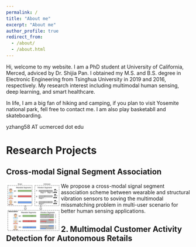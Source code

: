 ```yaml
---
permalink: /
title: "About me"
excerpt: "About me"
author_profile: true
redirect_from: 
  - /about/
  - /about.html
---
```


Hi, welcome to my website. I am a PhD student at University of California, Merced, adviced by Dr. Shijia Pan. I obtained my M.S. and B.S. degree in Electronic Engineering from Tsinghua University in 2019 and 2016, respectively. My research interest including multimodal human sensing, deep learning, and smart healthcare. 

In life, I am a big fan of hiking and camping, if you plan to visit Yosemite national park, fell free to contact me. I am also play basketabll and skateboarding.

yzhang58 AT ucmerced dot edu

# Research Projects

## Cross-modal Signal Segment Association

<div > 
<img align="left" width="150" height="132" src='/images/CMA_IPSN23.png'/> 
We propose a cross-modal signal segment association scheme between wearable and structural vibration sensors to soving the multimodal missmatching problem in multi-user scenario for better human sensing applications.

</div>
 



## 2. Multimodal Customer Activity Detection for Autonomous Retails



